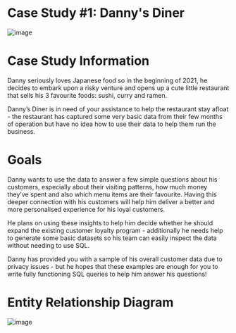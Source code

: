 # Case Study #1: Danny's Diner
![image](https://github.com/user-attachments/assets/a159fe4e-893e-484e-a574-96b17ea10616)

# Case Study Information
Danny seriously loves Japanese food so in the beginning of 2021, he decides to embark upon a risky venture and opens up a cute little restaurant that sells his 3 favourite foods: sushi, curry and ramen.

Danny’s Diner is in need of your assistance to help the restaurant stay afloat - the restaurant has captured some very basic data from their few months of operation but have no idea how to use their data to help them run the business.

# Goals
Danny wants to use the data to answer a few simple questions about his customers, especially about their visiting patterns, how much money they’ve spent and also which menu items are their favourite. Having this deeper connection with his customers will help him deliver a better and more personalised experience for his loyal customers.

He plans on using these insights to help him decide whether he should expand the existing customer loyalty program - additionally he needs help to generate some basic datasets so his team can easily inspect the data without needing to use SQL.

Danny has provided you with a sample of his overall customer data due to privacy issues - but he hopes that these examples are enough for you to write fully functioning SQL queries to help him answer his questions!

# Entity Relationship Diagram
![image](https://github.com/user-attachments/assets/e716d1ac-d80d-4ef0-a4f3-acd1a68eb9b8)


